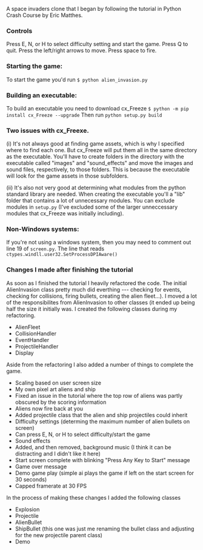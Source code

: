 A space invaders clone that I began by following the tutorial in Python Crash Course by Eric Matthes.  


### Controls

Press E, N, or H to select difficulty setting and start the game.
Press Q to quit.
Press the left/right arrows to move.
Press space to fire.  


### Starting the game:

To start the game you'd run `$ python alien_invasion.py` 


### Building an executable:

To build an executable you need to download cx_Freeze `$ python -m pip install cx_Freeze --upgrade`
Then run `python setup.py build`

### Two issues with cx_Freexe.

(i) It's not always good at finding game assets, which is why I specified where to find each one. But cx_Freeze will put them all in the same directory as the executable. You'll have to create folders in the directory with the executable called "images" and "sound_effects" and move the images and sound files, respectively, to those folders. This is because the executable will look for the game assets in  those subfolders.

(ii) It's also not very good at determining what modules from the python standard library are needed. When creating the executable you'll a "lib" folder that contains a lot of unnecessary modules. You can exclude modules in `setup.py` (I've excluded some of the larger unneccessary modules that cx_Freeze was initially including).  


### Non-Windows systems:

If you're not using a windows system, then you may need to comment out line 19 of `screen.py`. The line that reads `ctypes.windll.user32.SetProcessDPIAware()`  

### Changes I made after finishing the tutorial

As soon as I finished the tutorial I heavily refactored the code. The initial AlienInvasion class pretty much did everthing --- checking for events, checking for collisions, firing bullets, creating the alien fleet...). I moved a lot of the responsibilites from AlienInvasion to other classes (it ended up being half the size it initially was. I created the following classes during my refactoring.

- AlienFleet
- CollisionHandler
- EventHandler
- ProjectileHandler
- Display  


Aside from the refactoring I also added a number of things to complete the game.

- Scaling based on user screen size
- My own pixel art aliens and ship
- Fixed an issue in the tutorial where the top row of aliens was partly obscured by the scoring information
- Aliens now fire back at you
- Added projectile class that the alien and ship projectiles could inherit
- Difficulty settings (determing the maximum number of alien bullets on screen)
- Can press E, N, or H to select difficulty/start the game
- Sound effects
- Added, and then removed, background music (I think it can be distracting and I didn't like it here)
- Start screen complete with blinking "Press Any Key to Start" message
- Game over message
- Demo game play (simple ai plays the game if left on the start screen for 30 seconds)
- Capped framerate at 30 FPS

In the process of making these changes I added the following classes

- Explosion
- Projectile
- AlienBullet
- ShipBullet (this one was just me renaming the bullet class and adjusting for the new projectile parent class)
- Demo

